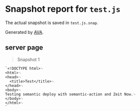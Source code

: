 # Snapshot report for `test.js`

The actual snapshot is saved in `test.js.snap`.

Generated by [AVA](https://ava.li).

## server page

> Snapshot 1

    `<!DOCTYPE html>␊
    <html>␊
    <head>␊
      <title>Test</title>␊
    </head>␊
    <body>␊
    Testing semantic deploy with semantic-action and Zeit Now.␊
    </body>␊
    </html>␊
    `
